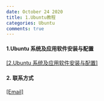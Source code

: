 ```yaml
---
date: October 24 2020
title: 1.Ubuntu教程
categories: Ubuntu
comments: true
---
```


#### 1.Ubuntu 系统及应用软件安装与配置

[[2.Ubuntu 系统及应用软件安装与配置]](https://web-oyster.github.io/2020/10/24/Linux/Linux/Ubuntu%E7%B3%BB%E7%BB%9F%E5%8F%8A%E5%BA%94%E7%94%A8%E8%BD%AF%E4%BB%B6%E5%AE%89%E8%A3%85%E4%B8%8E%E9%85%8D%E7%BD%AE/)

#### 2. 联系方式

[[Email]](yuanmin8888@outlook.com)
